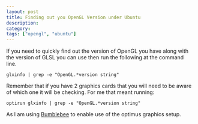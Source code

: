 ```yaml
---
layout: post
title: Finding out you OpenGL Version under Ubuntu
description:
category:
tags: ["opengl", "ubuntu"]
---
```


If you need to quickly find out the version of OpenGL you have along with the version of GLSL you can use then run the following at the command line.

    glxinfo | grep -e "OpenGL.*version string"

Remember that if you have 2 graphics cards that you will need to be aware of which one it will be checking. For me that meant running:

    optirun glxinfo | grep -e "OpenGL.*version string"

As I am using [Bumblebee](https://github.com/Bumblebee-Project/Bumblebee/wiki) to enable use of the optimus graphics setup.